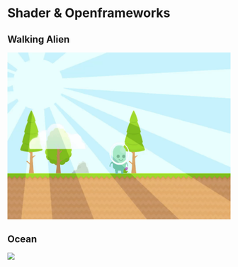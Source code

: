 # Shader & Openframeworks

## Walking Alien

![](./results/walking_alien.gif)

## Ocean

![](./results/ocean.gif)
